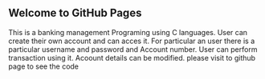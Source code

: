 ## Welcome to GitHub Pages
This is a banking management Programing using C languages.
User can create their own account and can acces it.
For particular an user there is a particular username and password and Account number.
User can perform transaction using it.
Acoount details can be modified.
please visit to github page to see the code

